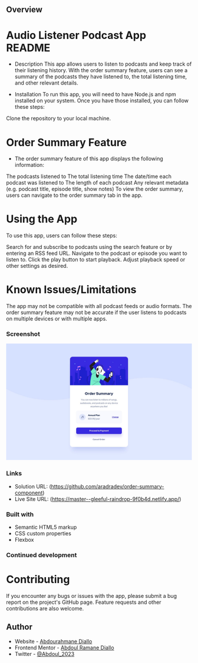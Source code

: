 ## Overview
  # Audio Listener Podcast App README
  - Description
  This app allows users to listen to podcasts and keep track of their listening history. With the order summary feature, users can see a summary of the podcasts they have listened to, the total listening time, and other relevant details.

  - Installation
  To run this app, you will need to have Node.js and npm installed on your system. Once you have those installed, you can follow these steps:

  Clone the repository to your local machine.

# Order Summary Feature
- The order summary feature of this app displays the following information:

The podcasts listened to
The total listening time
The date/time each podcast was listened to
The length of each podcast
Any relevant metadata (e.g. podcast title, episode title, show notes)
To view the order summary, users can navigate to the order summary tab in the app.

# Using the App
To use this app, users can follow these steps:

Search for and subscribe to podcasts using the search feature or by entering an RSS feed URL.
Navigate to the podcast or episode you want to listen to.
Click the play button to start playback.
Adjust playback speed or other settings as desired.

# Known Issues/Limitations
The app may not be compatible with all podcast feeds or audio formats.
The order summary feature may not be accurate if the user listens to podcasts on multiple devices or with multiple apps.

### Screenshot

![screenshot to the website](./design/desktop-design.jpg)


### Links

- Solution URL: (https://github.com/aradradev/order-summary-component)
- Live Site URL: (https://master--gleeful-raindrop-9f0b4d.netlify.app/)

### Built with

- Semantic HTML5 markup
- CSS custom properties
- Flexbox

### Continued development

# Contributing
If you encounter any bugs or issues with the app, please submit a bug report on the project's GitHub page. Feature requests and other contributions are also welcome.



## Author

- Website - [Abdourahmane Diallo](https://www.facebook.com/abdourahamane.jalloh.5)
- Frontend Mentor - [Abdoul Ramane Diallo](https://www.linkedin.com/in/abdoul-ramane-diallo-15b2a2262/)
- Twitter - [@Abdoul_2023](https://twitter.com/Abdoul_2023)

